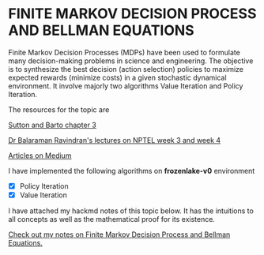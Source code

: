 # FINITE MARKOV DECISION PROCESS AND BELLMAN EQUATIONS

Finite Markov Decision Processes (MDPs) have been used to formulate many decision-making problems in science and engineering. The objective is to synthesize the best decision (action selection) policies to maximize expected rewards (minimize costs) in a given stochastic dynamical environment.  It involve majorly two algorithms Value Iteration and Policy Iteration.

The resources for the topic are

[Sutton and Barto chapter 3](https://web.stanford.edu/class/psych209/Readings/SuttonBartoIPRLBook2ndEd.pdf)

[Dr Balaraman Ravindran's lectures on NPTEL week 3 and week 4](https://nptel.ac.in/courses/106106143/) 

[Articles on Medium](https://towardsdatascience.com/reinforcement-learning-demystified-markov-decision-processes-part-1-bf00dda41690)

I have implemented the following algorithms on  **frozenlake-v0** environment

- [x] Policy Iteration
- [x] Value Iteration

I have attached my hackmd notes of this topic below. It has the intuitions to all concepts as well as the mathematical proof for its existence.

[Check out my notes on Finite Markov Decision Process and Bellman Equations.](https://hackmd.io/K61TBYpxQ1yXPXjm5TbbwQ?both)





